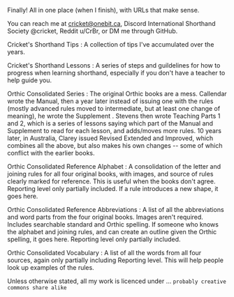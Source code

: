 Finally! All in one place (when I finish), with URLs that make sense.

You can reach me at cricket@onebit.ca, Discord International Shorthand Society @cricket, Reddit u/CrBr, or DM me through GitHub.

Cricket's Shorthand Tips
: A collection of tips I've accumulated over the years.

Cricket's Shorthand Lessons
: A series of steps and guildelines for how to progress when learning shorthand, especially if you don't have a teacher to help guide you.

Orthic Consolidated Series
: The original Orthic books are a mess. Callendar wrote the Manual, then a year later instead of issuing one with the rules (mostly advanced rules moved to intermediate, but at least one change of meaning), he wrote the Supplement . Stevens then wrote Teaching Parts 1 and 2, which is a series of lessons saying which part of the Manual and Supplement to read for each lesson, and adds/moves more rules. 10 years later, in Australia, Clarey issued Revised Extended and Improved, which combines all the above, but also makes his own changes -- some of which conflict with the earlier books.

Orthic Consolidated Reference Alphabet
: A consolidation of the letter and joining rules for all four original books, with images, and source of rules clearly marked for reference. This is useful when the books don't agree. Reporting level only partially included. If a rule introduces a new shape, it goes here.

Orthic Consolidated Reference Abbreviations
: A list of all the abbreviations and word parts from the four original books. Images aren't required. Includes searchable standard and Orthic spelling. If someone who knows the alphabet and joining rules, and can create an outline given the Orthic spelling, it goes here. Reporting level only partially included.

Orthic Consolidated Vocabulary
: A list of all the words from all four sources, again only partially including Reporting level. This will help people look up examples of the rules.


Unless otherwise stated, all my work is licenced under ...
``` probably creative commons share alike ```

